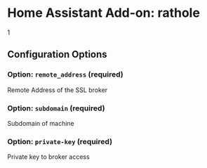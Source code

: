 # Home Assistant Add-on: rathole 
1
## Configuration Options

### Option: `remote_address` (required)

Remote Address of the SSL broker

### Option: `subdomain` (required)

Subdomain of machine

### Option: `private-key` (required)

Private key to broker access
